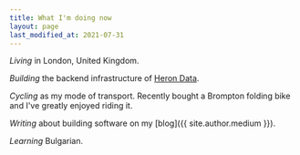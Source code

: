 ```yaml
---
title: What I'm doing now
layout: page
last_modified_at: 2021-07-31
---
```


_Living_ in London, United Kingdom.

_Building_ the backend infrastructure of [Heron Data](https://herondata.io).

_Cycling_ as my mode of transport. Recently bought a Brompton folding bike and
I've greatly enjoyed riding it.

_Writing_ about building software on my [blog]({{ site.author.medium }}).

_Learning_ Bulgarian.
